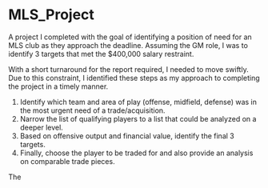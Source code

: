 # MLS_Project
A project I completed with the goal of identifying a position of need for an MLS club as they approach the deadline. Assuming the GM role, I was to identify 3 targets that met the $400,000 salary restraint. 

With a short turnaround for the report required, I needed to move swiftly. Due to this constraint, I identified these steps as my approach to completing the project in a timely manner. 

1. Identify which team and area of play (offense, midfield, defense) was in the most urgent need of a trade/acquisition. 
2. Narrow the list of qualifying players to a list that could be analyzed on a deeper level.
3. Based on offensive output and financial value, identify the final 3 targets.
4. Finally, choose the player to be traded for and also provide an analysis on comparable trade pieces.

The 
